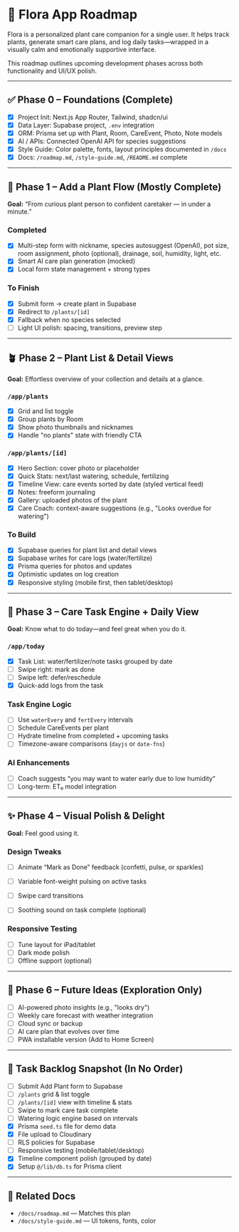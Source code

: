 # 🌿 Flora App Roadmap

Flora is a personalized plant care companion for a single user. It helps track plants, generate smart care plans, and log daily tasks—wrapped in a visually calm and emotionally supportive interface.

This roadmap outlines upcoming development phases across both functionality and UI/UX polish.

---

## ✅ Phase 0 – Foundations (Complete)
- [x] Project Init: Next.js App Router, Tailwind, shadcn/ui
- [x] Data Layer: Supabase project, `.env` integration
- [x] ORM: Prisma set up with Plant, Room, CareEvent, Photo, Note models
- [x] AI / APIs: Connected OpenAI API for species suggestions
- [x] Style Guide: Color palette, fonts, layout principles documented in `/docs`
- [x] Docs: `/roadmap.md`, `/style-guide.md`, `/README.md` complete

---

## 🌱 Phase 1 – Add a Plant Flow (Mostly Complete)
**Goal:** “From curious plant person to confident caretaker — in under a minute.”

### Completed
- [x] Multi-step form with nickname, species autosuggest (OpenAI), pot size, room assignment, photo (optional), drainage, soil, humidity, light, etc.
- [x] Smart AI care plan generation (mocked)
- [x] Local form state management + strong types

### To Finish
 - [x] Submit form → create plant in Supabase
- [x] Redirect to `/plants/[id]`
 - [x] Fallback when no species selected
- [ ] Light UI polish: spacing, transitions, preview step

---

## 🪴 Phase 2 – Plant List & Detail Views
**Goal:** Effortless overview of your collection and details at a glance.

### `/app/plants`
- [x] Grid and list toggle
- [x] Group plants by Room
- [x] Show photo thumbnails and nicknames
- [x] Handle "no plants" state with friendly CTA

### `/app/plants/[id]`
 - [x] Hero Section: cover photo or placeholder
 - [x] Quick Stats: next/last watering, schedule, fertilizing
 - [x] Timeline View: care events sorted by date (styled vertical feed)
 - [x] Notes: freeform journaling
 - [x] Gallery: uploaded photos of the plant
  - [x] Care Coach: context-aware suggestions (e.g., "Looks overdue for watering")

### To Build
- [x] Supabase queries for plant list and detail views
 - [x] Supabase writes for care logs (water/fertilize)
 - [x] Prisma queries for photos and updates
 - [x] Optimistic updates on log creation
- [x] Responsive styling (mobile first, then tablet/desktop)

---

## 📅 Phase 3 – Care Task Engine + Daily View
**Goal:** Know what to do today—and feel great when you do it.

### `/app/today`
- [x] Task List: water/fertilizer/note tasks grouped by date
- [ ] Swipe right: mark as done
- [ ] Swipe left: defer/reschedule
- [x] Quick-add logs from the task

### Task Engine Logic
- [ ] Use `waterEvery` and `fertEvery` intervals
- [ ] Schedule CareEvents per plant
- [ ] Hydrate timeline from completed + upcoming tasks
- [ ] Timezone-aware comparisons (`dayjs` or `date-fns`)

### AI Enhancements
- [ ] Coach suggests “you may want to water early due to low humidity”
- [ ] Long-term: ET₀ model integration

---



## ✨ Phase 4 – Visual Polish & Delight
**Goal:** Feel good using it.

### Design Tweaks
- [ ] Animate “Mark as Done” feedback (confetti, pulse, or sparkles)
- [ ] Variable font-weight pulsing on active tasks
- [ ] Swipe card transitions
- [ ] Soothing sound on task complete (optional)



### Responsive Testing
- [ ] Tune layout for iPad/tablet
- [ ] Dark mode polish
- [ ] Offline support (optional)

---

## 🔮 Phase 6 – Future Ideas (Exploration Only)
- [ ] AI-powered photo insights (e.g., "looks dry")
- [ ] Weekly care forecast with weather integration
- [ ] Cloud sync or backup
- [ ] AI care plan that evolves over time
- [ ] PWA installable version (Add to Home Screen)

---

## 🧾 Task Backlog Snapshot (In No Order)
- [ ] Submit Add Plant form to Supabase
- [ ] `/plants` grid & list toggle
- [ ] `/plants/[id]` view with timeline & stats
- [ ] Swipe to mark care task complete
- [ ] Watering logic engine based on intervals
- [x] Prisma `seed.ts` file for demo data
 - [x] File upload to Cloudinary
- [ ] RLS policies for Supabase
- [ ] Responsive testing (mobile/tablet/desktop)
- [x] Timeline component polish (grouped by date)
- [x] Setup `@/lib/db.ts` for Prisma client

---

## 📘 Related Docs
- `/docs/roadmap.md` — Matches this plan
- `/docs/style-guide.md` — UI tokens, fonts, color


